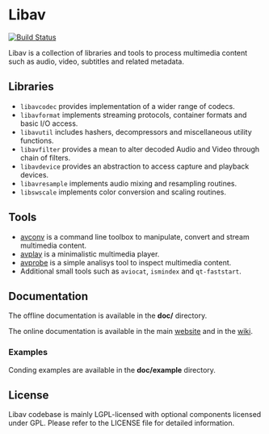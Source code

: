 Libav
=====

[![Build Status](https://travis-ci.org/libav/libav.svg)](https://travis-ci.org/libav/libav)

Libav is a collection of libraries and tools to process multimedia content
such as audio, video, subtitles and related metadata.

## Libraries

* `libavcodec` provides implementation of a wider range of codecs.
* `libavformat` implements streaming protocols, container formats and basic I/O access.
* `libavutil` includes hashers, decompressors and miscellaneous utility functions.
* `libavfilter` provides a mean to alter decoded Audio and Video through chain of filters.
* `libavdevice` provides an abstraction to access capture and playback devices.
* `libavresample` implements audio mixing and resampling routines.
* `libswscale` implements color conversion and scaling routines.

## Tools

* [avconv](http://libav.org/avconv.html) is a command line toolbox to
  manipulate, convert and stream multimedia content.
* [avplay](http://libav.org/avplay.html) is a minimalistic multimedia player.
* [avprobe](http://libav.org/avprobe.html) is a simple analisys tool to inspect
  multimedia content.
* Additional small tools such as `aviocat`, `ismindex` and `qt-faststart`.

## Documentation

The offline documentation is available in the **doc/** directory.

The online documentation is available in the main [website](http://libav.org)
and in the [wiki](http://wiki.libav.org).

### Examples

Conding examples are available in the **doc/example** directory.

## License

Libav codebase is mainly LGPL-licensed with optional components licensed under
GPL. Please refer to the LICENSE file for detailed information.
